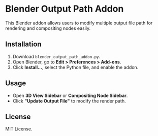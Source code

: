 # Blender Output Path Addon

This Blender addon allows users to modify multiple output file path for rendering and compositing nodes easily.

## Installation
1. Download `blender_output_path_addon.py`.
2. Open Blender, go to **Edit > Preferences > Add-ons**.
3. Click **Install...**, select the Python file, and enable the addon.

## Usage
- Open **3D View Sidebar** or **Compositing Node Sidebar**.
- Click **"Update Output File"** to modify the render path.

## License
MIT License.
